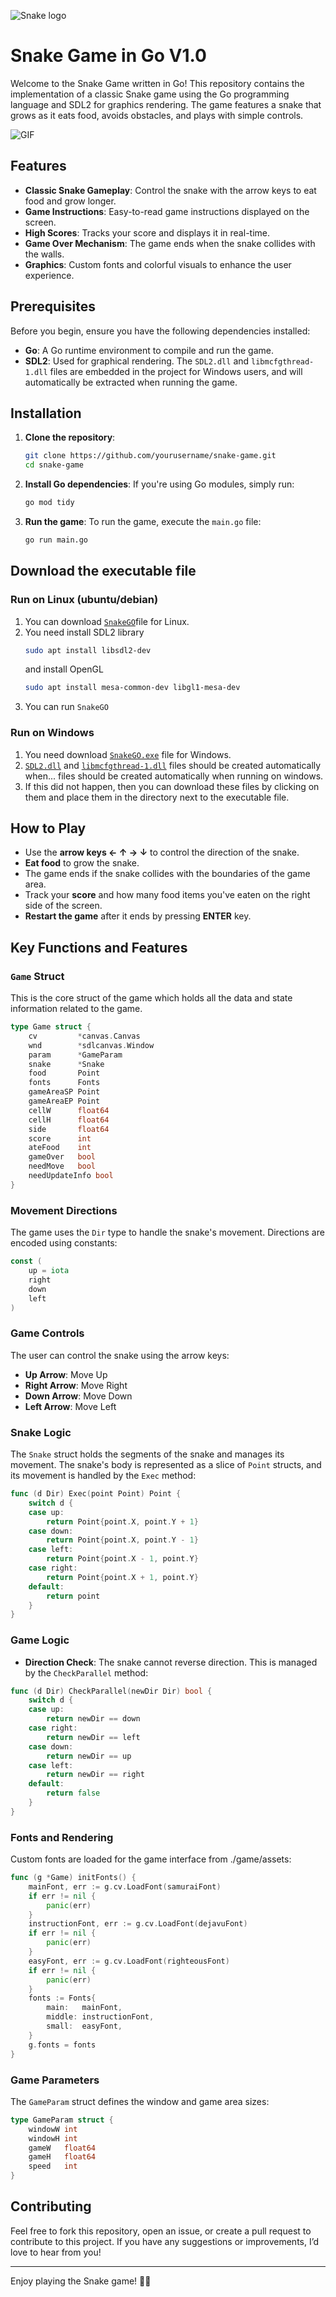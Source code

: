 ![Snake logo](https://github.com/DenisKhanov/Snake/blob/master/game/assets/SnakeGO.png)


# Snake Game in Go V1.0

Welcome to the Snake Game written in Go! This repository contains the implementation of a classic Snake game using the Go programming language and SDL2 for graphics rendering. The game features a snake that grows as it eats food, avoids obstacles, and plays with simple controls.

![GIF](https://github.com/DenisKhanov/Snake/blob/master/game/assets/snake.gif)

## Features

- **Classic Snake Gameplay**: Control the snake with the arrow keys to eat food and grow longer.
- **Game Instructions**: Easy-to-read game instructions displayed on the screen.
- **High Scores**: Tracks your score and displays it in real-time.
- **Game Over Mechanism**: The game ends when the snake collides with the walls.
- **Graphics**: Custom fonts and colorful visuals to enhance the user experience.

## Prerequisites

Before you begin, ensure you have the following dependencies installed:

- **Go**: A Go runtime environment to compile and run the game.
- **SDL2**: Used for graphical rendering. The `SDL2.dll` and `libmcfgthread-1.dll` files are embedded in the project for Windows users, and will automatically be extracted when running the game.

## Installation

1. **Clone the repository**:
    ```bash
    git clone https://github.com/yourusername/snake-game.git
    cd snake-game
    ```

2. **Install Go dependencies**:
   If you're using Go modules, simply run:
    ```bash
    go mod tidy
    ```

3. **Run the game**:
   To run the game, execute the `main.go` file:
    ```bash
    go run main.go
    ```

## Download the executable file

### Run on Linux (ubuntu/debian)
1. You can download [`SnakeGO`](https://github.com/github.com/DenisKhanov/Snake/SnakeGO)file for Linux.
2. You need install SDL2 library
    ```bash
    sudo apt install libsdl2-dev
    ```
   and install OpenGL
    ```bash
    sudo apt install mesa-common-dev libgl1-mesa-dev
    ```
3. You can run `SnakeGO`

### Run on Windows

1. You need download [`SnakeGO.exe`](https://github.com/github.com/DenisKhanov/Snake/SnakeGO.exe) file for Windows.
2. [`SDL2.dll`](https://github.com/github.com/DenisKhanov/Snake/cmd/SDL2.dll) and [`libmcfgthread-1.dll`](https://github.com/github.com/DenisKhanov/Snake/cmd/libmcfgthread-1.dll) files should be created automatically when...
   files should be created automatically when running on windows.
3. If this did not happen, then you can download these files by clicking on them and place them in the directory next to the executable file.


## How to Play

- Use the **arrow keys ← ↑ → ↓** to control the direction of the snake.
- **Eat food** to grow the snake.
- The game ends if the snake collides with the boundaries of the game area.
- Track your **score** and how many food items you've eaten on the right side of the screen.
- **Restart the game** after it ends by pressing **ENTER** key.

## Key Functions and Features

### `Game` Struct
This is the core struct of the game which holds all the data and state information related to the game.
```go
type Game struct {
    cv         *canvas.Canvas
    wnd        *sdlcanvas.Window
    param      *GameParam
    snake      *Snake
    food       Point
    fonts      Fonts
    gameAreaSP Point
    gameAreaEP Point
    cellW      float64
    cellH      float64
    side       float64
    score      int
    ateFood    int
    gameOver   bool
    needMove   bool
    needUpdateInfo bool
}
```

### Movement Directions
The game uses the `Dir` type to handle the snake's movement. Directions are encoded using constants:
```go
const (
    up = iota
    right
    down
    left
)
```

### Game Controls
The user can control the snake using the arrow keys:
- **Up Arrow**: Move Up
- **Right Arrow**: Move Right
- **Down Arrow**: Move Down
- **Left Arrow**: Move Left

### Snake Logic
The `Snake` struct holds the segments of the snake and manages its movement. The snake's body is represented as a slice of `Point` structs, and its movement is handled by the `Exec` method:
```go
func (d Dir) Exec(point Point) Point {
    switch d {
    case up:
        return Point{point.X, point.Y + 1}
    case down:
        return Point{point.X, point.Y - 1}
    case left:
        return Point{point.X - 1, point.Y}
    case right:
        return Point{point.X + 1, point.Y}
    default:
        return point
    }
}
```

### Game Logic
- **Direction Check**: The snake cannot reverse direction. This is managed by the `CheckParallel` method:
```go
func (d Dir) CheckParallel(newDir Dir) bool {
    switch d {
    case up:
        return newDir == down
    case right:
        return newDir == left
    case down:
        return newDir == up
    case left:
        return newDir == right
    default:
        return false
    }
}
```

### Fonts and Rendering
Custom fonts are loaded for the game interface from ./game/assets:
```go
func (g *Game) initFonts() {
    mainFont, err := g.cv.LoadFont(samuraiFont)
    if err != nil {
        panic(err)
    }
    instructionFont, err := g.cv.LoadFont(dejavuFont)
    if err != nil {
        panic(err)
    }
    easyFont, err := g.cv.LoadFont(righteousFont)
    if err != nil {
        panic(err)
    }
    fonts := Fonts{
        main:   mainFont,
        middle: instructionFont,
        small:  easyFont,
    }
    g.fonts = fonts
}
```

### Game Parameters
The `GameParam` struct defines the window and game area sizes:
```go
type GameParam struct {
    windowW int
    windowH int
    gameW   float64
    gameH   float64
    speed   int
}
```

## Contributing

Feel free to fork this repository, open an issue, or create a pull request to contribute to this project. If you have any suggestions or improvements, I’d love to hear from you!


---

Enjoy playing the Snake game! 🐍😄
